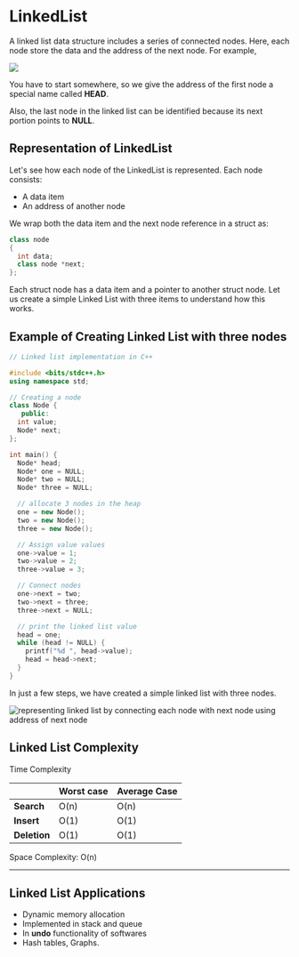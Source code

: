 # LinkedList

A linked list data structure includes a series of connected nodes. Here, each node store the data and the address of the next node. For example,

<img src="https://cdn.programiz.com/sites/tutorial2program/files/linked-list-concept.png)" />

You have to start somewhere, so we give the address of the first node a special name called **HEAD**.

Also, the last node in the linked list can be identified because its next portion points to **NULL**.

## Representation of LinkedList

Let's see how each node of the LinkedList is represented. Each node consists:

- A data item
- An address of another node

We wrap both the data item and the next node reference in a struct as:

```cpp
class node
{
  int data;
  class node *next;
};
```



Each struct node has a data item and a pointer to another struct node. Let us create a simple Linked List with three items to understand how this works.

## Example of Creating Linked List with three nodes

```cpp
// Linked list implementation in C++

#include <bits/stdc++.h>
using namespace std;

// Creating a node
class Node {
   public:
  int value;
  Node* next;
};

int main() {
  Node* head;
  Node* one = NULL;
  Node* two = NULL;
  Node* three = NULL;

  // allocate 3 nodes in the heap
  one = new Node();
  two = new Node();
  three = new Node();

  // Assign value values
  one->value = 1;
  two->value = 2;
  three->value = 3;

  // Connect nodes
  one->next = two;
  two->next = three;
  three->next = NULL;

  // print the linked list value
  head = one;
  while (head != NULL) {
    printf("%d ", head->value);
    head = head->next;
  }
}
```



In just a few steps, we have created a simple linked list with three nodes.

![representing linked list by connecting each node with next node using address of next node](https://cdn.programiz.com/sites/tutorial2program/files/linked-list-with-data.png)

## Linked List Complexity

Time Complexity

|              | Worst case | Average Case |
| :----------- | :--------- | :----------- |
| **Search**   | O(n)       | O(n)         |
| **Insert**   | O(1)       | O(1)         |
| **Deletion** | O(1)       | O(1)         |

Space Complexity: O(n)

------

## Linked List Applications

- Dynamic memory allocation
- Implemented in stack and queue
- In **undo** functionality of softwares
- Hash tables, Graphs.

